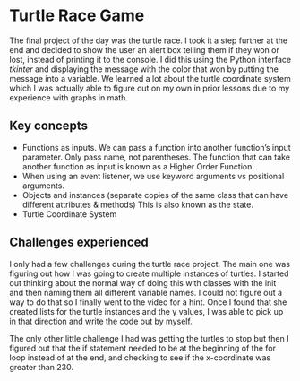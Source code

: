 # Turtle Race Game
The final project of the day was the turtle race. I took it a step further at the end and decided to show the user an alert box telling them if they won or lost, instead of printing it to the console. I did this using the Python interface _tkinter_ and displaying the message with the color that won by putting the message into a variable.
We learned a lot about the turtle coordinate system which I was actually able to figure out on my own in prior lessons due to my experience with graphs in math.
  

## Key concepts
- Functions as inputs. We can pass a function into another function’s input parameter. Only pass name, not parentheses. The function that can take another function as input is known as a Higher Order Function.
- When using an event listener, we use keyword arguments vs positional arguments.
- Objects and instances (separate copies of the same class that can have different attributes & methods) This is also known as the state.
- Turtle Coordinate System

  

## Challenges experienced
I only had a few challenges during the turtle race project. The main one was figuring out how I was going to create multiple instances of turtles. I started out thinking about the normal way of doing this with classes with the init and then naming them all different variable names. I could not figure out a way to do that so I finally went to the video for a hint. Once I found that she created lists for the turtle instances and the y values, I was able to pick up in that direction and write the code out by myself.

The only other little challenge I had was getting the turtles to stop but then I figured out that the if statement needed to be at the beginning of the for loop instead of at the end, and checking to see if the x-coordinate was greater than 230.

